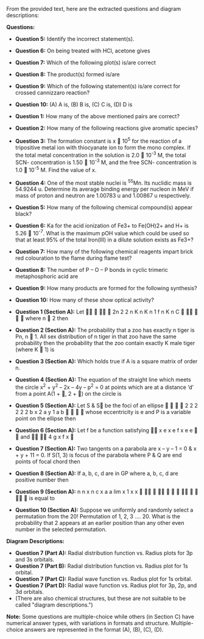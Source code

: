 From the provided text, here are the extracted questions and diagram descriptions:

**Questions:**

* **Question 5:** Identify the incorrect statement(s).
* **Question 6:** On being treated with HCl, acetone gives
* **Question 7:** Which of the following plot(s) is/are correct
* **Question 8:** The product(s) formed is/are
* **Question 9:** Which of the following statement(s) is/are correct for crossed cannizzaro reaction?
* **Question 10:** (A) A is, (B) B is, (C) C is, (D) D is
* **Question 1:** How many of the above mentioned pairs are correct?
* **Question 2:** How many of the following reactions give aromatic species?
* **Question 3:** The formation constant is x  10<sup>5</sup> for the reaction of a tripositive metal ion with thiocyanate ion to form the mono complex. If the total metal concentration in the solution is 2.0  10<sup>-3</sup> M, the total SCN- concentration is 1.50  10<sup>-3</sup> M, and the free SCN- concentration is 1.0  10<sup>-5</sup> M. Find the value of x.
* **Question 4:** One of the most stable nuclei is <sup>55</sup>Mn. Its nuclidic mass is 54.9244 u. Determine its average binding energy per nucleon in MeV if mass of proton and neutron are 1.00783 u and 1.00867 u respectively.
* **Question 5:** How many of the following chemical compound(s) appear black?
* **Question 6:** Ka for the acid ionization of Fe3+ to Fe(OH)2+ and H+ is 5.26  10<sup>-7</sup>. What is the maximum pOH value which could be used so that at least 95% of the total Iron(III) in a dilute solution exists as Fe3+?
* **Question 7:** How many of the following chemical reagents impart brick red colouration to the flame during flame test?
* **Question 8:** The number of P – O – P bonds in cyclic trimeric metaphosphoric acid are
* **Question 9:** How many products are formed for the following synthesis?
* **Question 10:** How many of these show optical activity?
* **Question 1 (Section A):** Let 



2n
2
2
n
K n
K n 1
f n
K
n
C 



 where n  2 then
* **Question 2 (Section A):** The probability that a zoo has exactly n tiger is Pn, n  1. All sex distribution of n tiger in that zoo have the same probability then the probability that the zoo contain exactly K male tiger (where K  1) is
* **Question 3 (Section A):** Which holds true if A is a square matrix of order n.
* **Question 4 (Section A):** The equation of the straight line which meets the circle x<sup>2</sup> + y<sup>2</sup> – 2x – 4y – p<sup>2</sup> = 0 at points which are at a distance ‘d’ from a point A(1 + , 2 + ) on the circle is
* **Question 5 (Section A):** Let S & S be the foci of an ellipse 




2
2
2
2
2 2
b
x
2
a
y
1
a b




 whose eccentricity is e and P is a variable point on the ellipse then
* **Question 6 (Section A):** Let f be a function satisfying 

x
e
x
e
f
x
e
e


 and 

4
g x
f
x


* **Question 7 (Section A):** Two tangents on a parabola are x – y – 1 = 0 & x + y + 11 = 0. If S(1, 3) is focus of the parabola where P & Q are end points of focal chord then
* **Question 8 (Section A):** If a, b, c, d are in GP where a, b, c, d are positive number then
* **Question 9 (Section A):** n
n
x n
c
x
a
a
lim x
1
x
x












 is equal to
* **Question 10 (Section A):** Suppose we uniformly and randomly select a permutation from the 20! Permutation of 1, 2, 3 …. 20. What is the probability that 2 appears at an earlier position than any other even number in the selected permutation.


**Diagram Descriptions:**

* **Question 7 (Part A):**  Radial distribution function vs. Radius plots for 3p and 3s orbitals.
* **Question 7 (Part B):** Radial distribution function vs. Radius plot for 1s orbital.
* **Question 7 (Part C):** Radial wave function vs. Radius plot for 1s orbital.
* **Question 7 (Part D):** Radial wave function vs. Radius plot for 3p, 2p, and 3d orbitals.
* (There are also chemical structures, but these are not suitable to be called "diagram descriptions.")


**Note:**  Some questions are multiple-choice while others (in Section C) have numerical answer types, with variations in formats and structure.  Multiple-choice answers are represented in the format (A), (B), (C), (D).
